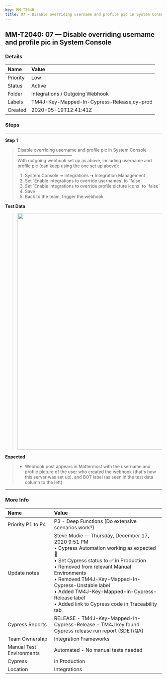 ```yaml
---
key: MM-T2040
title: 07 — Disable overriding username and profile pic in System Console
---
```


## MM-T2040: 07 — Disable overriding username and profile pic in System Console

### Details

| Name     | Value                                      |
| :------- | :----------------------------------------- |
| Priority | Low                                        |
| Status   | Active                                     |
| Folder   | Integrations / Outgoing Webhook            |
| Labels   | TM4J-Key-Mapped-In-Cypress-Release,cy-prod |
| Created  | 2020-05-19T12:41:41Z                       |

### Steps

<hr/>

**Step 1**

> <article>Disable overriding username and profile pic in System Console<br>–––––––––––––––––––––––––<br>With outgoing webhook set up as above, including username and profile pic (can keep using the one set up above):<br><ol><li>System Console ➜ Integrations ➜ Integration Management</li><li>Set `Enable integrations to override usernames` to `false`</li><li>Set `Enable integrations to override profile picture icons` to `false`</li><li>Save</li><li>Back to the team, trigger the webhook</li></ol></article>

**Test Data**

> <article><img src="https://smartbear-tm4j-prod-us-west-2-attachment-rich-text.s3.us-west-2.amazonaws.com/embedded-f3277290f945470c4add5d21ef3dc7ca7b74388fc7152bfb6b99ae58c66a95a8-1589892141592-1589892141592.png" class="fr-fic fr-dii" style="width: 761px;"></article>

**Expected**

> <article><ul><li>Webhook post appears in Mattermost with the username and profile picture of the user who created the webhook (that's how this server was set up). and BOT label (as seen in the test data column to the left):</li></ul></article>

<hr/>

### More Info

| Name                     | Value                                                                                                                                                                                                                                                                                                                                                    |
| :----------------------- | :------------------------------------------------------------------------------------------------------------------------------------------------------------------------------------------------------------------------------------------------------------------------------------------------------------------------------------------------------- |
| Priority P1 to P4        | P3 - Deep Functions (Do extensive scenarios work?)                                                                                                                                                                                                                                                                                                       |
| Update notes             | Steve Mudie — Thursday, December 17, 2020 9:51 PM<br>• Cypress Automation working as expected 🎉<br>• Set Cypress status to ✅ in Production<br>• Removed from relevant Manual Environments<br>• Removed TM4J-Key-Mapped-In-Cypress-Unstable label<br>• Added TM4J-Key-Mapped-In-Cypress-Release label<br>• Added link to Cypress code in Traceability tab |
| Cypress Reports          | RELEASE - TM4J-Key-Mapped-In-Cypress-Release - TM4J key found Cypress release run report (SDET/QA)                                                                                                                                                                                                                                                       |
| Team Ownership           | Integration Frameworks                                                                                                                                                                                                                                                                                                                                   |
| Manual Test Environments | Automated - No manual tests needed                                                                                                                                                                                                                                                                                                                       |
| Cypress                  | in Production                                                                                                                                                                                                                                                                                                                                            |
| Location                 | Integrations                                                                                                                                                                                                                                                                                                                                             |
